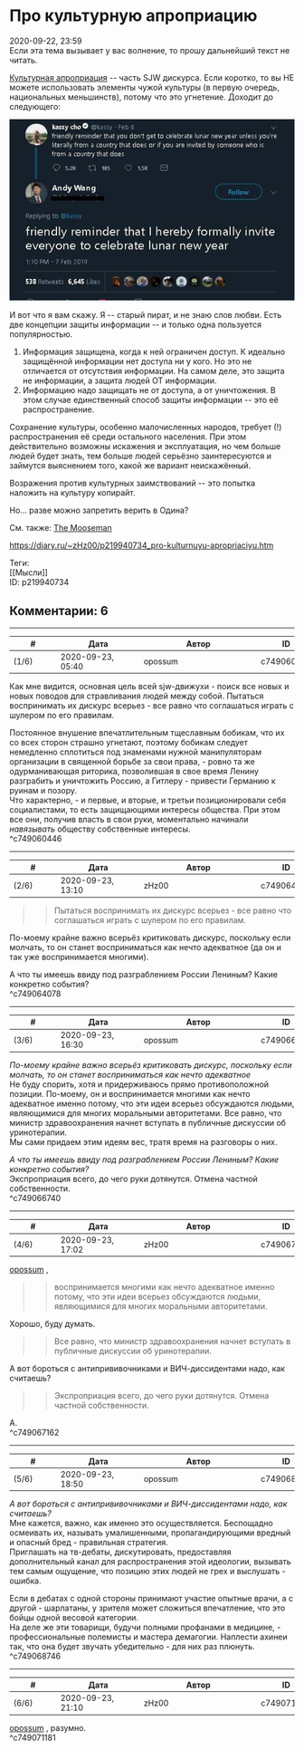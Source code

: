Про культурную апроприацию
==========================

  
2020-09-22, 23:59  
 Если эта тема вызывает у вас волнение, то прошу дальнейший текст не читать.   
   
  [Культурная апроприация](https://ru.wikipedia.org/wiki/%D0%9A%D1%83%D0%BB%D1%8C%D1%82%D1%83%D1%80%D0%BD%D0%B0%D1%8F_%D0%B0%D0%BF%D1%80%D0%BE%D0%BF%D1%80%D0%B8%D0%B0%D1%86%D0%B8%D1%8F)  -- часть SJW дискурса. Если коротко, то вы НЕ можете использовать элементы чужой культуры (в первую очередь, национальных меньшинств), потому что это угнетение. Доходит до следующего:   
   
  ![](pics/0JOE7hy.png)    
   
 И вот что я вам скажу. Я -- старый пират, и не знаю слов любви. Есть две концепции защиты информации -- и только одна пользуется популярностью.   
   
 1. Информация защищена, когда к ней ограничен доступ. К идеально защищённой информации нет доступа ни у кого. Но это не отличается от отсутствия информации. На самом деле, это защита не информации, а защита людей ОТ информации.   
 2. Информацию надо защищать не от доступа, а от уничтожения. В этом случае единственный способ защиты информации -- это её распространение.   
   
 Сохранение культуры, особенно малочисленных народов, требует (!) распространения её среди остального населения. При этом действительно возможны искажения и эксплуатация, но чем больше людей будет знать, тем больше людей серьёзно заинтересуются и займутся выяснением того, какой же вариант неискажённый.   
   
 Возражения против культурных заимствований -- это попытка наложить на культуру копирайт.   
   
 Но... разве можно запретить верить в Одина?   
   
 См. также:  [The Mooseman](The%20Mooseman%20(Человеколось))    
  
<https://diary.ru/~zHz00/p219940734_pro-kulturnuyu-apropriaciyu.htm>  
  
Теги:  
[[Мысли]]  
ID: p219940734  


Комментарии: 6
--------------

  


---



|         #         |              Дата              |                     Автор                     |           ID           |
| --- | --- | --- | --- |
| (1/6) | 2020-09-23, 05:40 | opossum | c749060446 |

  
 Как мне видится, основная цель всей sjw-движухи - поиск все новых и новых поводов для стравливания людей между собой. Пытаться воспринимать их дискурс всерьез - все равно что соглашаться играть с шулером по его правилам.   
   
 Постоянное внушение впечатлительным тщеславным бобикам, что их со всех сторон страшно угнетают, поэтому бобикам следует немедленно сплотиться под знаменами нужной манипуляторам организации в священной борьбе за свои права, - ровно та же одурманивающая риторика, позволившая в свое время Ленину разграбить и уничтожить Россию, а Гитлеру - привести Германию к руинам и позору.   
 Что характерно, - и первые, и вторые, и третьи позиционировали себя социалистами, то есть защищающими интересы общества. При этом все они, получив власть в свои руки, моментально начинали  *навязывать*  обществу собственные интересы.   
 ^c749060446

---



|         #         |              Дата              |                     Автор                     |           ID           |
| --- | --- | --- | --- |
| (2/6) | 2020-09-23, 13:10 | zHz00 | c749064078 |

  
 >>Пытаться воспринимать их дискурс всерьез - все равно что соглашаться играть с шулером по его правилам.   
   
 По-моему крайне важно всерьёз критиковать дискурс, поскольку если молчать, то он станет восприниматься как нечто адекватное (да он и так уже воспринимается многими).   
   
 А что ты имеешь ввиду под разграблением России Лениным? Какие конкретно события?   
 ^c749064078

---



|         #         |              Дата              |                     Автор                     |           ID           |
| --- | --- | --- | --- |
| (3/6) | 2020-09-23, 16:30 | opossum | c749066740 |

  
  *По-моему крайне важно всерьёз критиковать дискурс, поскольку если молчать, то он станет восприниматься как нечто адекватное*    
 Не буду спорить, хотя и придерживаюсь прямо противоположной позиции. По-моему, он и воспринимается многими как нечто адекватное именно потому, что эти идеи всерьез обсуждаются людьми, являющимися для многих моральными авторитетами. Все равно, что министр здравоохранения начнет вступать в публичные дискуссии об уринотерапии.   
 Мы сами придаем этим идеям вес, тратя время на разговоры о них.   
   
  *А что ты имеешь ввиду под разграблением России Лениным? Какие конкретно события?*    
 Экспроприация всего, до чего руки дотянутся. Отмена частной собственности.   
 ^c749066740

---



|         #         |              Дата              |                     Автор                     |           ID           |
| --- | --- | --- | --- |
| (4/6) | 2020-09-23, 17:02 | zHz00 | c749067162 |

  
  [opossum](http://pssm.diary.ru "змей о двух головах")  ,   
 >>воспринимается многими как нечто адекватное именно потому, что эти идеи всерьез обсуждаются людьми, являющимися для многих моральными авторитетами.   
   
 Хорошо, буду думать.   
   
 >>Все равно, что министр здравоохранения начнет вступать в публичные дискуссии об уринотерапии.   
   
 А вот бороться с антипрививочниками и ВИЧ-диссидентами надо, как считаешь?   
   
 >>Экспроприация всего, до чего руки дотянутся. Отмена частной собственности.   
   
 А.   
 ^c749067162

---



|         #         |              Дата              |                     Автор                     |           ID           |
| --- | --- | --- | --- |
| (5/6) | 2020-09-23, 18:50 | opossum | c749068746 |

  
  *А вот бороться с антипрививочниками и ВИЧ-диссидентами надо, как считаешь?*    
 Мне кажется, важно, как именно это осуществляется. Беспощадно осмеивать их, называть умалишенными, пропагандирующими вредный и опасный бред - правильная стратегия.   
 Приглашать на тв-дебаты, дискутировать, предоставляя дополнительный канал для распространения этой идеологии, вызывать тем самым ощущение, что позицию этих людей не грех и выслушать - ошибка.   
   
 Если в дебатах с одной стороны принимают участие опытные врачи, а с другой - шарлатаны, у зрителя может сложиться впечатление, что это бойцы одной весовой категории.   
 На деле же эти товарищи, будучи полными профанами в медицине, - профессиональные полемисты и мастера демагогии. Наплести ахинеи так, что она будет звучать убедительно - для них раз плюнуть.   
 ^c749068746

---



|         #         |              Дата              |                     Автор                     |           ID           |
| --- | --- | --- | --- |
| (6/6) | 2020-09-23, 21:10 | zHz00 | c749071181 |

  
  [opossum](http://pssm.diary.ru "змей о двух головах")  , разумно.   
 ^c749071181